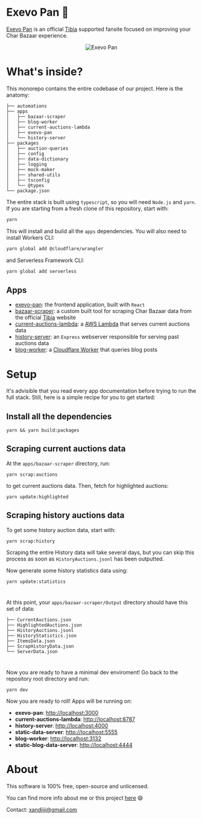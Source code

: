 # Exevo Pan 🍎

[Exevo Pan](https://www.exevopan.com/) is an official [Tibia](https://www.tibia.com/) supported fansite focused on improving your Char Bazaar experience.

<p align="center">
    <img alt="Exevo Pan" src="https://i.imgur.com/0x3ZPkF.png">
</p>

# What's inside?

This monorepo contains the entire codebase of our project. Here is the anatomy:

```
├── automations
├── apps
│   ├── bazaar-scraper
│   ├── blog-worker
│   ├── current-auctions-lambda
│   ├── exevo-pan
│   └── history-server
├── packages
│   ├── auction-queries
│   ├── config
│   ├── data-dictionary
│   ├── logging
│   ├── mock-maker
│   ├── shared-utils
│   ├── tsconfig
│   └── @types
└── package.json
```

The entire stack is built using `typescript`, so you will need `Node.js` and `yarn`. If you are starting from a fresh clone of this repository, start with:

```bash
yarn
```

This will install and build all the `apps` dependencies. You will also need to install Workers CLI:

```bash
yarn global add @cloudflare/wrangler
```

and Serverless Framework CLI:

```bash
yarn global add serverless
```

## Apps

- [exevo-pan](apps/exevo-pan): the frontend application, built with `React`
- [bazaar-scraper](apps/bazaar-scraper): a custom built tool for scraping Char Bazaar data from the official [Tibia](https://www.tibia.com/) website
- [current-auctions-lambda](apps/current-auctions-lambda): a [AWS Lambda](https://aws.amazon.com/lambda/) that serves current auctions data
- [history-server](apps/history-server): an `Express` webserver responsible for serving past auctions data
- [blog-worker](apps/blog-worker): a [Cloudflare Worker](https://workers.cloudflare.com/) that queries blog posts

# Setup

It's advisible that you read every app documentation before trying to run the full stack. Still, here is a simple recipe for you to get started:

## Install all the dependencies

```
yarn && yarn build:packages
```

## Scraping current auctions data

At the `apps/bazaar-scraper` directory, run:

```
yarn scrap:auctions
```

to get current auctions data. Then, fetch for highlighted auctions:

```
yarn update:highlighted
```

## Scraping history auctions data

To get some history auction data, start with:

```
yarn scrap:history
```

Scraping the entire History data will take several days, but you can skip this process as soon as `HistoryAuctions.jsonl` has been outputted.

Now generate some history statistics data using:

```
yarn update:statistics
```

#

At this point, your `apps/bazaar-scraper/Output` directory should have this set of data:

```
├── CurrentAuctions.json
├── HighlightedAuctions.json
├── HistoryAuctions.jsonl
├── HistoryStatistics.json
├── ItemsData.json
├── ScrapHistoryData.json
└── ServerData.json
```

#

Now you are ready to have a minimal dev enviroment! Go back to the repository root directory and run:

```
yarn dev
```

Now you are ready to roll! Apps will be running on:

- **exevo-pan**: [http://localhost:3000](http://localhost:3000)
- **current-auctions-lambda**: [http://localhost:8787](http://localhost:8787)
- **history-server**: [http://localhost:4000](http://localhost:4000)
- **static-data-server**: [http://localhost:5555](http://localhost:5555)
- **blog-worker**: [http://localhost:3132](http://localhost:3132)
- **static-blog-data-server**: [http://localhost:4444](http://localhost:4444)

# About

This software is 100% free, open-source and unlicensed.

You can find more info about me or this project [here](https://www.exevopan.com/about) 😄

Contact: xandjiji@gmail.com

